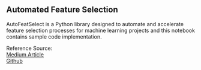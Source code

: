 
## Automated Feature Selection

AutoFeatSelect is a Python library designed to automate and accelerate feature selection processes for machine learning projects and this notebook contains sample code implementation. <br>

Reference Source: <br>
<a href='https://python.plainenglish.io/automated-feature-selection-for-machine-learning-in-python-2ad4bcfac19a'>Medium Article</a> <br>
<a href='https://github.com/dorukcanga/AutoFeatSelect'>Github</a>
